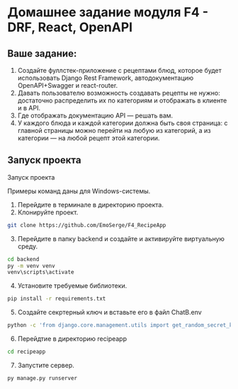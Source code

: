 <h1>Домашнее задание модуля F4 - DRF, React, OpenAPI </h1>

<h2>Ваше задание:</h2>

1. Создайте фуллстек-приложение с рецептами блюд, которое будет использовать Django Rest Framework, автодокументацию OpenAPI+Swagger и react-router.
2. Давать пользователю возможность создавать рецепты не нужно: достаточно распределить их по категориям и отображать в клиенте и в API.
3. Где отображать документацию API — решать вам.
4. У каждого блюда и каждой категории должна быть своя страница: с главной страницы можно перейти на любую из категорий, а из категории — на любой рецепт этой категории.


<h2>Запуск проекта</h2>

Запуск проекта

Примеры команд даны для Windows-системы.

1. Перейдите в терминале в директорию проекта. 
2. Клонируйте проект.
```bash
git clone https://github.com/EmoSerge/F4_RecipeApp
```
3. Перейдите в папку backend и создайте и активируйте виртуальную среду.
```bash
cd backend
py -m venv venv
venv\scripts\activate
```
4. Установите требуемые библиотеки.
```bash
pip install -r requirements.txt
```
5. Создайте секртерный ключ и вставьте его в файл ChatB\.env
```bash
python -c 'from django.core.management.utils import get_random_secret_key; print(get_random_secret_key())'
```
6. Перейдтие в директорию recipeapp
```bash
cd recipeapp
```
7. Запустите сервер.
```bash
py manage.py runserver
```
